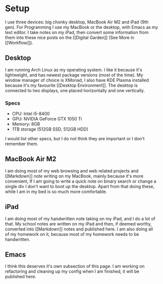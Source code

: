# Setup

I use three devices: big chonky desktop, MacBook Air M2 and iPad (9th gen).
For Programming I use my MacBook or the desktop, with Emacs as my text editor.
I take notes on my iPad, then convert some information from them
into these nice posts on the [[Digital Garden]] (See More in [[Workflow]]).

## Desktop

I am running Arch Linux as my operating system. I like it because it's lightweight,
and has newest package versions (most of the time). My window manager of choice is XMonad,
I also have KDE Plasma installed because it's my favourite [[Desktop Environment]].
The desktop is connected to two displays, one placed horizontally and one vertically.

### Specs

- CPU: Intel i5-8400
- GPU: NVIDIA GeForce GTX 1050 Ti
- Memory: 8GB
- 1TB storage (512GB SSD, 512GB HDD)

I would list other specs, but I do not think they are important or I don't remember them.

## MacBook Air M2

I am doing most of my web browsing and web related projects and [[Markdown]]
note writing on my MacBook, mainly because it's more convenient,
If I am going to write a quick note on binary search or change a single div
I don't want to boot up the desktop. Apart from that
doing these, while I am in my bed is so much more comfortable.

## iPad

I am doing most of my handwritten note taking on my iPad, and I do a lot of that.
My school notes are written on my iPad and then, if deemed worthy, converted into [[Markdown]]
notes and published here. I am also doing all of my homework on it, because most of my homework
needs to be handwritten.

## Emacs

I think this deserves it's own subsection of this page. I am working on refactoring
and cleaning up my config when I am finished, it will be published here.
